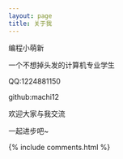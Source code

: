 ```yaml
---
layout: page
title: 关于我 
---
```


编程小萌新
<p>
一个不想掉头发的计算机专业学生
<p>
QQ:1224881150
<P>
github:machi12
<p>
欢迎大家与我交流
<p>
一起进步吧~

<p>

<p>

<p>


{% include comments.html %}

